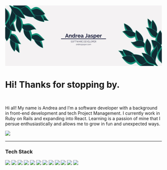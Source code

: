 ![Hero banner for Andrea Jasper](https://github.com/AndreaJasper/AndreaJasper/blob/master/images/GH-Banner.jpg)

# Hi! Thanks for stopping by.
<!--
<div align="center">
  <img width="100%" src="https://github.com/AndreaJasper/AndreaJasper/blob/branding-updates/images/hero-banner.png" alt="cover" />
</div>
-->
<br>

Hi all! My name is Andrea and I’m a software developer with a background in front-end development and tech Project Management. I currently work in Ruby on Rails and expanding into React. Learning is a passion of mine that I persue enthusiastically and allows me to grow in fun and unexpected ways.

![](https://img.shields.io/badge/LinkedIn-informational?style=for-the-badge&logo=linkedin&logoColor=white&color=ae62d2)

---

### Tech Stack
![](https://img.shields.io/badge/-Rails-informational?style=for-the-badge&logo=ruby-on-rails&logoColor=white&color=ae62d2)
![](https://img.shields.io/badge/-React-informational?style=for-the-badge&logo=react&logoColor=white&color=ae62d2)
![](https://img.shields.io/badge/-JavaScript-informational?style=for-the-badge&logo=javascript&logoColor=white&color=ae62d2)
![](https://img.shields.io/badge/-CircleCI-informational?style=for-the-badge&logo=circleci&logoColor=white&color=ae62d2)
![](https://img.shields.io/badge/-Heroku-informational?style=for-the-badge&logo=heroku&logoColor=white&color=ae62d2)
![](https://img.shields.io/badge/-Netlify-informational?style=for-the-badge&logo=netlify&logoColor=white&color=ae62d2)
![](https://img.shields.io/badge/-Mysql-informational?style=for-the-badge&logo=mysql&logoColor=white&color=ae62d2)
![](https://img.shields.io/badge/-HTML5-informational?style=for-the-badge&logo=html5&logoColor=white&color=ae62d2)
![](https://img.shields.io/badge/-Sass-informational?style=for-the-badge&logo=sass&logoColor=white&color=ae62d2)
![](https://img.shields.io/badge/-CSS3-informational?style=for-the-badge&logo=css3&logoColor=white&color=ae62d2)
![](https://img.shields.io/badge/-UiKit-informational?style=for-the-badge&logo=uikit&logoColor=white&color=ae62d2)
![](https://img.shields.io/badge/-Bootstrap-informational?style=for-the-badge&logo=bootstrap&logoColor=white&color=ae62d2)



